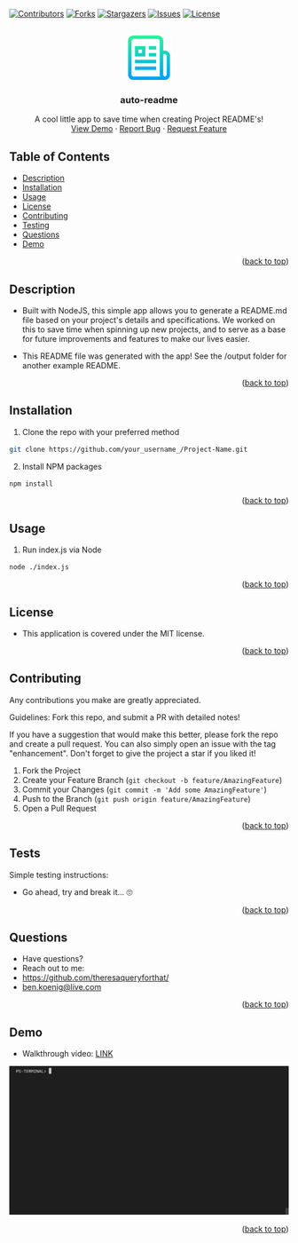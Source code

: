 <div id="top"></div>
<!--
*** Credit to Othneil Drew's Best-README-Template as the base
*** for this template and concept/layout. The following is an iteration
*** from that version, and contains similar structure, with some improvements
*** to allow for easy automation of the README generation process.
*** Check it out: https://github.com/othneildrew/Best-README-Template/
*** NOTE: This template assumes there is a short project demo named "demo.gif" and a "logo.png"
*** saved in the ./assets/images/ folder within your repositiory. Adjust these as needed.
-->

<!-- PROJECT SHIELDS -->
<!--
*** Reference links are enclosed in brackets [ ] instead of parentheses ( ).
*** See the bottom of this document for the declaration of the reference variables
*** for contributors-url, forks-url, etc. This is an optional, concise syntax you may use.
*** https://www.markdownguide.org/basic-syntax/#reference-style-links
-->
[![Contributors][contributors-shield]][contributors-url]
[![Forks][forks-shield]][forks-url]
[![Stargazers][stars-shield]][stars-url]
[![Issues][issues-shield]][issues-url]
[![License][license-shield]][license-url]


<!-- PROJECT LOGO -->
<br />
<div align="center">
  <a href="https://github.com/theresaqueryforthat/auto-readme">
    <img src="assets/images/logo.png" alt="Logo" width="80" height="80">
  </a>

<h3 align="center">auto-readme</h3>

  <p align="center">
    A cool little app to save time when creating Project README's!
    <br />
    <a href="#demo">View Demo</a>
    ·
    <a href="https://github.com/theresaqueryforthat/auto-readme/issues">Report Bug</a>
    ·
    <a href="https://github.com/theresaqueryforthat/auto-readme/issues">Request Feature</a>
  </p>
</div>

<!-- TABLE OF CONTENTS -->
## Table of Contents

* [Description](#description)
* [Installation](#installation)
* [Usage](#usage)
* [License](#license)
* [Contributing](#contributing)
* [Testing](#testing)
* [Questions](#questions)
* [Demo](#demo)

<p align="right">(<a href="#top">back to top</a>)</p>

<!-- DESCRIPTION -->
## Description

* Built with NodeJS, this simple app allows you to generate a README.md file based on your project's details and specifications. We worked on this to save time when spinning up new projects, and to serve as a base for future improvements and features to make our lives easier.

* This README file was generated with the app! See the /output folder for another example README.

<p align="right">(<a href="#top">back to top</a>)</p>

<!-- INSTALLATION -->
## Installation

1. Clone the repo with your preferred method
```sh
git clone https://github.com/your_username_/Project-Name.git
```
2. Install NPM packages
```sh
npm install
```

<p align="right">(<a href="#top">back to top</a>)</p>

<!-- USAGE -->
## Usage

1. Run index.js via Node
```sh
node ./index.js
```

<p align="right">(<a href="#top">back to top</a>)</p>

<!-- LICENSE -->
## License

* This application is covered under the MIT license.

<p align="right">(<a href="#top">back to top</a>)</p>

<!-- CONTRIBUTING -->
## Contributing

Any contributions you make are greatly appreciated.

Guidelines: Fork this repo, and submit a PR with detailed notes!

If you have a suggestion that would make this better, please fork the repo and create a pull request.
You can also simply open an issue with the tag "enhancement".
Don't forget to give the project a star if you liked it!

1. Fork the Project
2. Create your Feature Branch (`git checkout -b feature/AmazingFeature`)
3. Commit your Changes (`git commit -m 'Add some AmazingFeature'`)
4. Push to the Branch (`git push origin feature/AmazingFeature`)
5. Open a Pull Request

<p align="right">(<a href="#top">back to top</a>)</p>

<!-- TESTS -->
## Tests

Simple testing instructions:

* Go ahead, try and break it... 🙄

<p align="right">(<a href="#top">back to top</a>)</p>

<!-- QUESTIONS -->
## Questions

* Have questions?
* Reach out to me: 
* https://github.com/theresaqueryforthat/
* [ben.koenig@live.com](mailto:ben.koenig@live.com "My contact Email")

<p align="right">(<a href="#top">back to top</a>)</p>

<!-- PROJECT EXAMPLE -->
## Demo

* Walkthrough video: [LINK](https://puu.sh/Iyd3G/a958bc0764.mp4 "Walkthrough Video")

[![Product Name Screen Shot][product-screenshot]](#)

<p align="right">(<a href="#top">back to top</a>)</p>



<!-- MARKDOWN LINKS & IMAGES -->
<!-- https://www.markdownguide.org/basic-syntax/#reference-style-links -->
[contributors-shield]: https://img.shields.io/github/contributors/theresaqueryforthat/auto-readme.svg?style=for-the-badge
[contributors-url]: https://github.com/theresaqueryforthat/auto-readme/graphs/contributors
[forks-shield]: https://img.shields.io/github/forks/theresaqueryforthat/auto-readme.svg?style=for-the-badge
[forks-url]: https://github.com/theresaqueryforthat/auto-readme/network/members
[stars-shield]: https://img.shields.io/github/stars/theresaqueryforthat/auto-readme.svg?style=for-the-badge
[stars-url]: https://github.com/theresaqueryforthat/auto-readme/stargazers
[issues-shield]: https://img.shields.io/github/issues/theresaqueryforthat/auto-readme.svg?style=for-the-badge
[issues-url]: https://github.com/theresaqueryforthat/auto-readme/issues
[license-shield]: https://img.shields.io/github/license/theresaqueryforthat/auto-readme.svg?style=for-the-badge
[license-url]: https://github.com/theresaqueryforthat/auto-readme/blob/main/LICENSE
[linkedin-shield]: https://img.shields.io/badge/-LinkedIn-black.svg?style=for-the-badge&logo=linkedin&colorB=555
[product-screenshot]: assets/images/demo.gif
[portfolio-shield]: https://img.shields.io/badge/my_portfolio-000?style=for-the-badge&logo=ko-fi&logoColor=white
